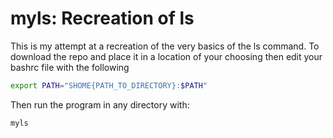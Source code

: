 # myls: Recreation of ls

This is my attempt at a recreation of the very basics of the ls command. To download the repo and place it in a location of your choosing then edit your bashrc file with the following

```bash
export PATH="SHOME{PATH_TO_DIRECTORY}:$PATH"
```
Then run the program in any directory with:
```
myls
```

